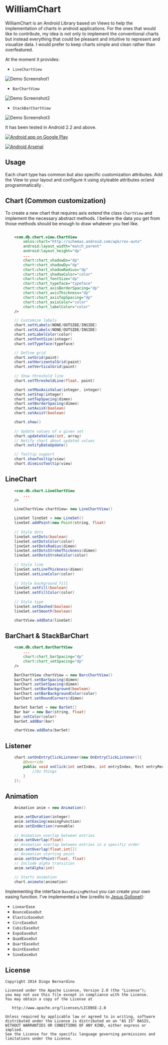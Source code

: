 WilliamChart
===============

WilliamChart is an Android Library based on Views to help the implementation of charts in android applications. For the ones that would like to contribute, my idea is not only to implement the conventional charts but instead everything that could be pleasant and intuitive to represent and visualize data. I would prefer to keep charts simple and clean rather than overfeatured.

At the moment it provides:

* ``LineChartView``

![Demo Screenshot1][1]

* ``BarChartView``

![Demo Screenshot2][2]

* ``StackBarChartView``

![Demo Screenshot3][3]

It has been tested in Android 2.2 and above.

<a href="https://play.google.com/store/apps/details?id=com.db.williamchartdemo"><img alt="Android app on Google Play" src="https://developer.android.com/images/brand/en_app_rgb_wo_45.png" />
</a>

[![Android Arsenal](https://img.shields.io/badge/Android%20Arsenal-WilliamChart-lightgrey.svg?style=flat)](https://android-arsenal.com/details/1/769)

Usage
-----
Each chart type has common but also specific customization attributes. Add the View to your layout and configure it using styleable attributes or/and programmatically .


Chart (Common customization)
----------------------

To create a new chart that requires axis extend the class ``ChartView`` and implement the necessary abstract methods. I believe the data you get from those methods should be enough to draw whatever you feel like.

```xml

    <com.db.chart.view.ChartView
        xmlns:chart="http://schemas.android.com/apk/res-auto"
        android:layout_width="match_parent"
        android:layout_height="dp"
        ...
        chart:chart_shadowDx="dp"
        chart:chart_shadowDy="dp"
        chart:chart_shadowRadius="dp"
        chart:chart_shadowColor="color"
        chart:chart_fontSize="dp"
        chart:chart_typeface="typeface"
        chart:chart_axisBorderSpacing="dp"
        chart:chart_axisThickness="dp"
        chart:chart_axisTopSpacing="dp"
        chart:chart_axisColor="color"
        chart:chart_labelColor="color"
    />

```

```java
    // Customize labels
    chart.setYLabels(NONE/OUTSIDE/INSIDE)
    chart.setXLabels(NONE/OUTSIDE/INSIDE)
    chart.setLabelColor(color)
    chart.setFontSize(integer)
    chart.setTypeface(typeface)

    // Define grid
    chart.setGrid(paint)
    chart.setHorizontalGrid(paint)
    chart.setVerticalGrid(paint)
    
    // Show threshold line
    chart.setThresholdLine(float, paint)

    chart.setMaxAxisValue(integer, integer)
    chart.setStep(integer)
    chart.setTopSpacing(dimen)
    chart.setBorderSpacing(dimen)
    chart.setAxisX(boolean)
    chart.setAxisY(boolean)

    chart.show()
    
    // Update values of a given set
    chart.updateValues(int, array)
    // Notify chart about updated values
    chart.notifyDataUpdate()

    // Tooltip support
    chart.showTooltip(view)
    chart.dismissTooltip(view)
```


LineChart
----------

```xml
    <com.db.chart.LineChartView
        ... 
    />
```

```java
    LineChartView chartView= new LineChartView()

    LineSet lineSet = new LineSet()
    lineSet.addPoint(new Point(string, float)
    
    // Style dots
    lineSet.setDots(boolean)
    lineSet.setDotsColor(color)
    lineSet.setDotsRadius(dimen)
    lineSet.setDotsStrokeThickness(dimen)
    lineSet.setDotsStrokeColor(color)
    
    // Style line
    lineSet.setLineThickness(dimen)
    lineSet.setLineColor(color)
    
    // Style background fill
    lineSet.setFill(boolean)
    lineSet.setFillColor(color)
    
    // Style type
    lineSet.setDashed(boolean)
    lineSet.setSmooth(boolean)

    chartView.addData(lineSet)
```


BarChart & StackBarChart
-------------------------

```xml
    <com.db.chart.BarChartView
        ... 
        chart:chart_barSpacing="dp"
        chart:chart_setSpacing="dp"
    />
```

```java
    BarChartView chartView = new BarcChartView()
    barChart.setBarSpacing(dimen)
    barChart.setSetSpacing(dimen)
    barChart.setBarBackground(boolean)
    barChart.setBarBackgroundColor(color)
    barChart.setRoundCorners(dimen)

    BarSet barSet = new BarSet()
    Bar bar = new Bar(string, float)
    bar.setColor(color)
    barSet.addBar(bar)

    chartView.addData(barSet)
```



Listener
---------

```java
    chart.setOnEntryClickListener(new OnEntryClickListener(){
        @Override
        public void onClick(int setIndex, int entryIndex, Rect entryRect) {
            //Do things
        }
    });
```


Animation
---------

```java
    Animation anim = new Animation()

    anim.setDuration(integer)
    anim.setEasing(easingFunction)
    anim.setEndAction(runnable)
    
    // Animation overlap between entries
    anim.setOverlap(float)
    // Animation overlap between entries in a specific order
    anim.setOverlap(float,int[])
    // Animation starting point
    anim.setStartPoint(float, float)
    // Include alpha transition
    anim.setAlpha(int)
    
    // Starts animation
    chart.animate(animation)
```

Implementing the interface ``BaseEasingMethod`` you can create your own easing function. I've implemented a few (credits to [Jesus Gollonet](http://jesusgollonet.com/)):

* ``LinearEase``
* ``BounceEaseOut``
* ``ElasticEaseOut``
* ``CircEaseOut``
* ``CubicEaseOut``
* ``ExpoEaseOut``
* ``QuadEaseOut``
* ``QuartEaseOut``
* ``QuintEaseOut``
* ``SineEaseOut``


License
-------

    Copyright 2014 Diogo Bernardino

    Licensed under the Apache License, Version 2.0 (the "License");
    you may not use this file except in compliance with the License.
    You may obtain a copy of the License at

       http://www.apache.org/licenses/LICENSE-2.0

    Unless required by applicable law or agreed to in writing, software
    distributed under the License is distributed on an "AS IS" BASIS,
    WITHOUT WARRANTIES OR CONDITIONS OF ANY KIND, either express or implied.
    See the License for the specific language governing permissions and
    limitations under the License.



[1]: ./art/linechart.gif
[2]: ./art/barchart.gif
[3]: ./art/stackbarchart.gif